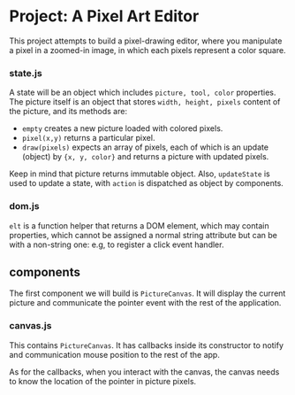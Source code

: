 # Project: A Pixel Art Editor
This project attempts to build a pixel-drawing editor, where you manipulate
a pixel in a zoomed-in image, in which each pixels represent a color square.

### state.js
A state will be an object which includes `picture, tool, color` properties.
The picture itself is an object that stores `width, height, pixels` content
of the picture, and its methods are:

* `empty` creates a new picture loaded with colored pixels.
* `pixel(x,y)`   returns a particular pixel.
* `draw(pixels)` expects an array of pixels, each of which is an update (object)
by `{x, y, color}` and returns a picture with updated pixels.

Keep in mind that picture returns immutable object. Also, `updateState`
is used to update a state, with `action` is dispatched as object by components.

### dom.js
`elt` is a function helper that returns a DOM element, which may contain
properties, which cannot be assigned a normal string attribute but can be with
a non-string one: e.g, to register a click event handler.

## components
The first component we will build is `PictureCanvas`. It will display the current
picture and communicate the pointer event with the rest of the application.

### canvas.js
This contains `PictureCanvas`. It has callbacks inside its
constructor to notify and communication mouse position to
the rest of the app.

As for the callbacks, when you interact with the canvas,
the canvas needs to know the location of the pointer in
picture pixels.
